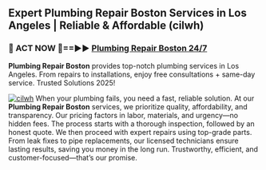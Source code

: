 ## Expert Plumbing Repair Boston Services in Los Angeles | Reliable & Affordable (cilwh)  

<h3>🚿 ACT NOW 🌟==►► <a href="https://tinyurl.com/2ne6vx2x" rel="nofollow">Plumbing Repair Boston 24/7</a></h3>

**Plumbing Repair Boston** provides top-notch plumbing services in Los Angeles. From repairs to installations, enjoy free consultations + same-day service. Trusted Solutions 2025!

[![cilwh](https://i.imgur.com/4PFF4AK.jpeg)](https://tinyurl.com/2ne6vx2x)
When your plumbing fails, you need a fast, reliable solution. At our **Plumbing Repair Boston** services, we prioritize quality, affordability, and transparency. Our pricing factors in labor, materials, and urgency—no hidden fees. The process starts with a thorough inspection, followed by an honest quote. We then proceed with expert repairs using top-grade parts. From leak fixes to pipe replacements, our licensed technicians ensure lasting results, saving you money in the long run. Trustworthy, efficient, and customer-focused—that’s our promise.